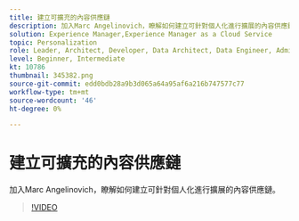 ```yaml
---
title: 建立可擴充的內容供應鏈
description: 加入Marc Angelinovich，瞭解如何建立可針對個人化進行擴展的內容供應鏈。
solution: Experience Manager,Experience Manager as a Cloud Service
topic: Personalization
role: Leader, Architect, Developer, Data Architect, Data Engineer, Admin, User
level: Beginner, Intermediate
kt: 10786
thumbnail: 345382.png
source-git-commit: edd0bdb28a9b3d065a64a95af6a216b747577c77
workflow-type: tm+mt
source-wordcount: '46'
ht-degree: 0%

---
```



# 建立可擴充的內容供應鏈

加入Marc Angelinovich，瞭解如何建立可針對個人化進行擴展的內容供應鏈。

>[!VIDEO](https://video.tv.adobe.com/v/345382/?quality=12&learn=on)
